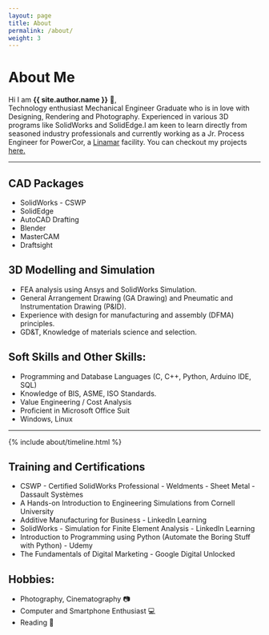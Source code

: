 ```yaml
---
layout: page
title: About
permalink: /about/
weight: 3
---
```


# **About Me**

Hi I am **{{ site.author.name }}** :wave:,<br>
Technology enthusiast Mechanical Engineer Graduate who is in love with Designing, Rendering and Photography. Experienced in various 3D programs like SolidWorks and SolidEdge.I am keen to learn directly from seasoned industry professionals and currently working as a Jr. Process Engineer for PowerCor, a [Linamar](https://www.linamar.com/) facility.
 You can checkout my projects [here.](../projects/)

***

## CAD Packages
-   SolidWorks - CSWP
-   SolidEdge
-   AutoCAD Drafting
-   Blender
-   MasterCAM
-   Draftsight

## 3D Modelling and Simulation
-   FEA analysis using Ansys and SolidWorks Simulation.
-   General Arrangement Drawing (GA Drawing) and Pneumatic and Instrumentation Drawing (P&ID).
-   Experience with design for manufacturing and assembly (DFMA) principles.
-   GD&T, Knowledge of materials science and selection.

## Soft Skills and Other Skills: 
-  Programming and Database Languages (C, C++, Python, Arduino IDE, SQL) 
-  Knowledge of BIS, ASME, ISO Standards.
-  Value Engineering / Cost Analysis
-  Proficient in  Microsoft Office Suit
-  Windows, Linux 

***

<div class="row">
{% include about/timeline.html %}
</div>

## Training and Certifications
-  CSWP - Certified SolidWorks Professional - Weldments - Sheet Metal - Dassault Systèmes <br>
-  A Hands-on Introduction to Engineering Simulations from Cornell University <br>
-  Additive Manufacturing for Business - LinkedIn Learning <br>
-  SolidWorks - Simulation for Finite Element Analysis - LinkedIn Learning <br>
-  Introduction to Programming using Python (Automate the Boring Stuff with Python) - Udemy <br>
-  The Fundamentals of Digital Marketing - Google Digital Unlocked <br>


## Hobbies:
- Photography, Cinematography :camera:
- Computer and Smartphone Enthusiast :computer:
- Reading :book:

<!-- TRIAL CODE HERE  -->
